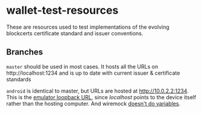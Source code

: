 # wallet-test-resources
These are resources used to test implementations of the evolving blockcerts certificate standard and issuer conventions.

## Branches
`master` should be used in most cases. It hosts all the URLs on http://localhost:1234 and is up to date with current issuer & certificate standards

`android` is identical to master, but URLs are hosted at http://10.0.2.2:1234. This is the [emulator loopback URL](https://stackoverflow.com/questions/15708235/how-10-0-2-2-of-emulator-resolves-to-127-0-0-1-of-windows), since *localhost* points to the device itself rather than the hosting computer. And wiremock [doesn't do variables](https://stackoverflow.com/questions/36289085/wiremock-variable-substitution-in-json-response).
